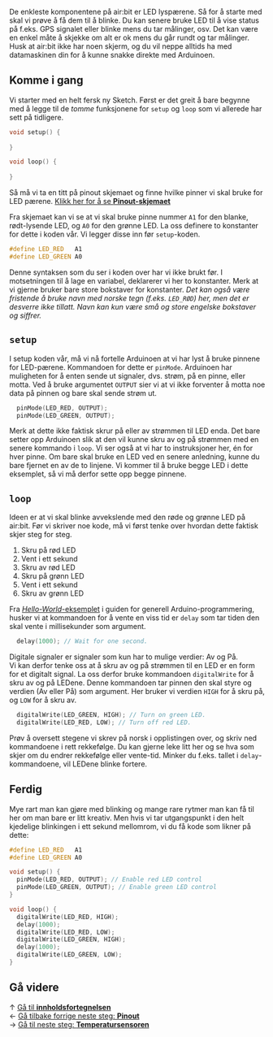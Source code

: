 De enkleste komponentene på air:bit er LED lyspærene. Så for å starte med skal vi prøve å få dem til å blinke. Du kan senere bruke LED til å vise status på f.eks. GPS signalet eller blinke mens du tar målinger, osv. Det kan være en enkel måte å skjekke om alt er ok mens du går rundt og tar målinger. Husk at air:bit ikke har noen skjerm, og du vil neppe alltids ha med datamaskinen din for å kunne snakke direkte med Arduinoen.

## Komme i gang

Vi starter med en helt fersk ny Sketch. Først er det greit å bare begynne med å legge til de *tomme* funksjonene for `setup` og `loop` som vi allerede har sett på tidligere.

``` cpp
void setup() {
  
}

void loop() {
  
}
```

Så må vi ta en titt på pinout skjemaet og finne hvilke pinner vi skal bruke for LED pærene. [Klikk her for å se **Pinout-skjemaet**][pinout]

Fra skjemaet kan vi se at vi skal bruke pinne nummer `A1` for den blanke, rødt-lysende LED, og `A0` for den grønne LED. La oss definere to konstanter for dette i koden vår. Vi legger disse inn før `setup`-koden.

``` cpp
#define LED_RED   A1
#define LED_GREEN A0
```

Denne syntaksen som du ser i koden over har vi ikke brukt før. I motsetningen til å lage en variabel, deklarerer vi her to konstanter. Merk at vi gjerne bruker bare store bokstaver for konstanter. *Det kan også være fristende å bruke navn med norske tegn (f.eks. `LED_RØD`) her, men det er desverre ikke tillatt. Navn kan kun være små og store engelske bokstaver og siffrer.*

## `setup`

I setup koden vår, må vi nå fortelle Arduinoen at vi har lyst å bruke pinnene for LED-pærene. Kommandoen for dette er `pinMode`. Arduinoen har muligheten for å enten sende ut signaler, dvs. strøm, på en pinne, eller motta. Ved å bruke argumentet `OUTPUT` sier vi at vi ikke forventer å motta noe data på pinnen og bare skal sende strøm ut.

``` cpp
  pinMode(LED_RED, OUTPUT);
  pinMode(LED_GREEN, OUTPUT);
```

Merk at dette ikke faktisk skrur på eller av strømmen til LED enda. Det bare setter opp Arduinoen slik at den vil kunne skru av og på strømmen med en senere kommando i `loop`. Vi ser også at vi har to instruksjoner her, én for hver pinne. Om bare skal bruke en LED ved en senere anledning, kunne du bare fjernet en av de to linjene. Vi kommer til å bruke begge LED i dette eksemplet, så vi må derfor sette opp begge pinnene.

## `loop`

Ideen er at vi skal blinke avvekslende med den røde og grønne LED på air:bit. Før vi skriver noe kode, må vi først tenke over hvordan dette faktisk skjer steg for steg.

1. Skru på rød LED
1. Vent i ett sekund
1. Skru av rød LED
1. Skru på grønn LED
1. Vent i ett sekund
1. Skru av grønn LED

Fra [*Hello-World*-eksemplet][hello-world] i guiden for generell Arduino-programmering, husker vi at kommandoen for å vente en viss tid er `delay` som tar tiden den skal vente i millisekunder som argument.

```cpp
  delay(1000); // Wait for one second.
```

Digitale signaler er signaler som kun har to mulige verdier: Av og På.  
Vi kan derfor tenke oss at å skru av og på strømmen til en LED er en form for et digitalt signal. La oss derfor bruke kommandoen `digitalWrite` for å skru av og på LEDene. Denne kommandoen tar pinnen den skal styre og verdien (Av eller På) som argument. Her bruker vi verdien `HIGH` for å skru på, og `LOW` for å skru av.

```cpp
  digitalWrite(LED_GREEN, HIGH); // Turn on green LED.
  digitalWrite(LED_RED, LOW); // Turn off red LED.
```

Prøv å oversett stegene vi skrev på norsk i opplistingen over, og skriv ned kommandoene i rett rekkefølge. Du kan gjerne leke litt her og se hva som skjer om du endrer rekkefølge eller vente-tid. Minker du f.eks. tallet i `delay`-kommandoene, vil LEDene blinke fortere.

## Ferdig

Mye rart man kan gjøre med blinking og mange rare rytmer man kan få til her om man bare er litt kreativ. Men hvis vi tar utgangspunkt i den helt kjedelige blinkingen i ett sekund mellomrom, vi du få kode som likner på dette:

```cpp
#define LED_RED   A1
#define LED_GREEN A0

void setup() {
  pinMode(LED_RED, OUTPUT); // Enable red LED control
  pinMode(LED_GREEN, OUTPUT); // Enable green LED control
}

void loop() {
  digitalWrite(LED_RED, HIGH);
  delay(1000);
  digitalWrite(LED_RED, LOW);
  digitalWrite(LED_GREEN, HIGH);
  delay(1000);
  digitalWrite(LED_GREEN, LOW);
}
```

## Gå videre

&uarr; [Gå til **innholdsfortegnelsen**][home]  
&larr; [Gå tilbake forrige neste steg: **Pinout**][pinout]  
&rarr; [Gå til neste steg: **Temperatursensoren**][dht]  

[home]: airbit-Programmering
[pinout]: airbit-Pinout
[dht]: Programmering-med-Temperatursensoren

[hello-world]: Arduino-varianten-av-Hello-World
